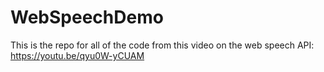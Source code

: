 # WebSpeechDemo
This is the repo for all of the code from this video on the web speech API: https://youtu.be/qyu0W-yCUAM
